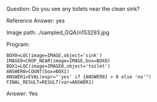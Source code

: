 Question: Do you see any toilets near the clean sink?

Reference Answer: yes

Image path: ./sampled_GQA/n153293.jpg

Program:

```
BOX0=LOC(image=IMAGE,object='sink')
IMAGE0=CROP_NEAR(image=IMAGE,box=BOX0)
BOX1=LOC(image=IMAGE0,object='toilet')
ANSWER0=COUNT(box=BOX1)
ANSWER1=EVAL(expr="'yes' if {ANSWER0} > 0 else 'no'")
FINAL_RESULT=RESULT(var=ANSWER1)
```
Answer: Yes

